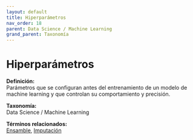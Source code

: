 ```yaml
---
layout: default
title: Hiperparámetros
nav_order: 18
parent: Data Science / Machine Learning
grand_parent: Taxonomía
---
```


# Hiperparámetros

**Definición:**  
Parámetros que se configuran antes del entrenamiento de un modelo de machine learning y que controlan su comportamiento y precisión.

**Taxonomía:**  
Data Science / Machine Learning

**Términos relacionados:**  
[Ensamble](https://maleniski.github.io/diccionario-angl-tec-mx/docs/taxonomia/ensamble/ensamble.html), [Imputación](https://maleniski.github.io/diccionario-angl-tec-mx/docs/taxonomia/imputacin/imputacin.html)
